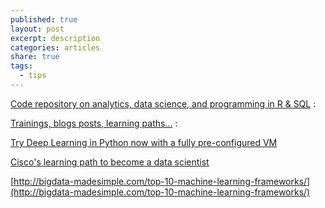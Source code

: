 ```yaml
---
published: true
layout: post
excerpt: description
categories: articles
share: true
tags:
  - tips
---
```

[Code repository on analytics, data science, and programming in R & SQL](http://www.datatoinsight.io/) : 

[Trainings, blogs posts, learning paths...](https://www.analyticsvidhya.com/) : 

[Try Deep Learning in Python now with a fully pre-configured VM](https://medium.com/@ageitgey/try-deep-learning-in-python-now-with-a-fully-pre-configured-vm-1d97d4c3e9b)

[Cisco's learning path to become a data scientist](http://blog.kaggle.com/2017/03/02/becoming-a-data-scientist-profiling-ciscos-data-science-certification-program/?utm_source=Mailing+list&utm_campaign=8ed002c926-Kaggle_Newsletter_04-11-2017&utm_medium=email&utm_term=0_f42f9df1e1-8ed002c926-399733057)

[http://bigdata-madesimple.com/top-10-machine-learning-frameworks/](http://bigdata-madesimple.com/top-10-machine-learning-frameworks/)
